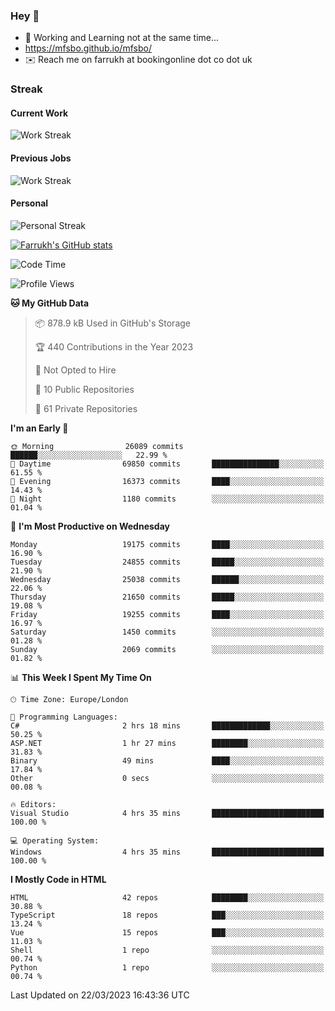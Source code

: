 ### Hey 👋

- 🏃 Working and Learning not at the same time...
- https://mfsbo.github.io/mfsbo/
- ✉️ Reach me on farrukh at bookingonline dot co dot uk

### Streak
#### Current Work
![Work Streak](https://streak-stats.demolab.com/?user=mfsbo)
#### Previous Jobs
![Work Streak](https://streak-stats.demolab.com/?user=farrukhcw)
#### Personal
![Personal Streak](https://streak-stats.demolab.com/?user=farrukhsubhani)

[![Farrukh's GitHub stats](https://github-readme-stats.vercel.app/api?username=mfsbo&hide=stars&count_private=true)](https://github.com/mfsbo/)

<!--START_SECTION:waka-->
![Code Time](http://img.shields.io/badge/Code%20Time-245%20hrs%2043%20mins-blue)

![Profile Views](http://img.shields.io/badge/Profile%20Views-7-blue)

**🐱 My GitHub Data** 

> 📦 878.9 kB Used in GitHub's Storage 
 > 
> 🏆 440 Contributions in the Year 2023
 > 
> 🚫 Not Opted to Hire
 > 
> 📜 10 Public Repositories 
 > 
> 🔑 61 Private Repositories 
 > 
**I'm an Early 🐤** 

```text
🌞 Morning                26089 commits       ██████░░░░░░░░░░░░░░░░░░░   22.99 % 
🌆 Daytime                69850 commits       ███████████████░░░░░░░░░░   61.55 % 
🌃 Evening                16373 commits       ████░░░░░░░░░░░░░░░░░░░░░   14.43 % 
🌙 Night                  1180 commits        ░░░░░░░░░░░░░░░░░░░░░░░░░   01.04 % 
```
📅 **I'm Most Productive on Wednesday** 

```text
Monday                   19175 commits       ████░░░░░░░░░░░░░░░░░░░░░   16.90 % 
Tuesday                  24855 commits       █████░░░░░░░░░░░░░░░░░░░░   21.90 % 
Wednesday                25038 commits       ██████░░░░░░░░░░░░░░░░░░░   22.06 % 
Thursday                 21650 commits       █████░░░░░░░░░░░░░░░░░░░░   19.08 % 
Friday                   19255 commits       ████░░░░░░░░░░░░░░░░░░░░░   16.97 % 
Saturday                 1450 commits        ░░░░░░░░░░░░░░░░░░░░░░░░░   01.28 % 
Sunday                   2069 commits        ░░░░░░░░░░░░░░░░░░░░░░░░░   01.82 % 
```


📊 **This Week I Spent My Time On** 

```text
🕑︎ Time Zone: Europe/London

💬 Programming Languages: 
C#                       2 hrs 18 mins       █████████████░░░░░░░░░░░░   50.25 % 
ASP.NET                  1 hr 27 mins        ████████░░░░░░░░░░░░░░░░░   31.83 % 
Binary                   49 mins             ████░░░░░░░░░░░░░░░░░░░░░   17.84 % 
Other                    0 secs              ░░░░░░░░░░░░░░░░░░░░░░░░░   00.08 % 

🔥 Editors: 
Visual Studio            4 hrs 35 mins       █████████████████████████   100.00 % 

💻 Operating System: 
Windows                  4 hrs 35 mins       █████████████████████████   100.00 % 
```

**I Mostly Code in HTML** 

```text
HTML                     42 repos            ████████░░░░░░░░░░░░░░░░░   30.88 % 
TypeScript               18 repos            ███░░░░░░░░░░░░░░░░░░░░░░   13.24 % 
Vue                      15 repos            ███░░░░░░░░░░░░░░░░░░░░░░   11.03 % 
Shell                    1 repo              ░░░░░░░░░░░░░░░░░░░░░░░░░   00.74 % 
Python                   1 repo              ░░░░░░░░░░░░░░░░░░░░░░░░░   00.74 % 
```




 Last Updated on 22/03/2023 16:43:36 UTC
<!--END_SECTION:waka-->
<!--
**mfsbo/mfsbo** is a ✨ _special_ ✨ repository because its `README.md` (this file) appears on your GitHub profile.

Here are some ideas to get you started:

- 🔭 I’m currently working on ...
- 🌱 I’m currently learning ...
- 👯 I’m looking to collaborate on ...
- 🤔 I’m looking for help with ...
- 💬 Ask me about ...
- 📫 How to reach me: ...
- 😄 Pronouns: ...
- ⚡ Fun fact: ...
-->
